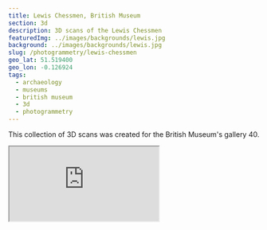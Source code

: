 ```yaml
---
title: Lewis Chessmen, British Museum
section: 3d
description: 3D scans of the Lewis Chessmen
featuredImg: ../images/backgrounds/lewis.jpg
background: ../images/backgrounds/lewis.jpg
slug: /photogrammetry/lewis-chessmen
geo_lat: 51.519400
geo_lon: -0.126924
tags: 
  - archaeology
  - museums
  - british museum
  - 3d
  - photogrammetry
---
```


This collection of 3D scans was created for the British Museum's gallery 40.

<div class="ratio ratio-1x1 mb-3">
  <iframe title="A 3D model playlist from gallery 40" src="https://sketchfab.com/playlists/embed?collection=9bf3b5cabc8d4ddb9a0d51fce0a4d433"  allow="autoplay; fullscreen; vr" mozallowfullscreen="true" webkitallowfullscreen="true"></iframe>
</div>
